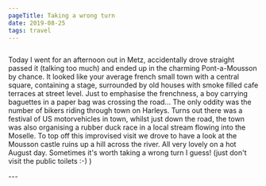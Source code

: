 ```yaml
---
pageTitle: Taking a wrong turn
date: 2019-08-25
tags: travel
---
```

<p>
<img src="/assets/images/20190825_145323.jpg" alt="" >
</p>
<p>Today I went for an afternoon out in Metz, accidentally drove straight passed it (talking too much) and ended up in the charming Pont-a-Mousson by chance. It looked like your average french small town with a central square, containing a stage, surrounded by old houses with smoke filled cafe terraces at street level. Just to emphasise the frenchness, a boy carrying baguettes in a paper bag was crossing the road... The only oddity was the number of bikers riding through town on Harleys. Turns out there was a festival of US motorvehicles in town, whilst just down the road, the town was also organising a rubber duck race in a local stream flowing into the Moselle. To top off this improvised visit we drove to have a look at the Mousson castle ruins up a hill across the river. All very lovely on a hot August day. Sometimes it's worth taking a wrong turn I guess! (just don't visit the public toilets :-) )</p>
---

<p>
<img src="/assets/images/20190825_150932.jpg" alt="" >
<img src="/assets/images/20190825_151247.jpg" alt="" >
<img src="/assets/images/20190825_155640.jpg" alt="" >
<img src="/assets/images/20190825_155223.jpg" alt="" >
</p>
